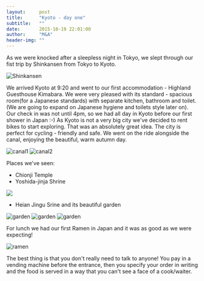 ```yaml
---
layout:     post
title:      "Kyoto - day one"
subtitle:   ""
date:       2015-10-19 22:01:00
author:     "M&A"
header-img: ""
---
```


As we were knocked after a sleepless night in Tokyo, we slept through our fist trip by Shinkansen from Tokyo to Kyoto.

![Shinkansen](https://picasaweb.google.com/lh/photo/3e_8Lrk2nujCeXbcT89gITGyldWGN0SF0AXu_kdSvKg?feat=directlink)

We arrived Kyoto at 9:20 and went to our first accommodation - Highland Guesthouse Kimabara. We were very pleased with its standard - spacious room(for a Japanese standards) with separate kitchen, bathroom and toilet. (We are going to expand on Japanese hygiene and toilets style later on).
Our check in was not until 4pm, so we had all day in Kyoto before our first shower in Japan :-)
As Kyoto is not a very big city we've decided to rent bikes to start exploring. That was an absolutely great idea.
The city is perfect for cycling - friendly and safe. We went on the ride alongside the canal, enjoying the beautiful, warm autumn day.

![canal1](https://lh3.googleusercontent.com/-6alkfkdrwU0/ViVv0MCC1eI/AAAAAAAAU1o/41aGTwzuLCU/s800-Ic42/20151019_111859.jpg)
![canal2](https://lh3.googleusercontent.com/-St5oKMpHvjc/ViVv0PbUpaI/AAAAAAAAU1o/G2AyCC3cMRo/s800-Ic42/20151019_111017.jpg)

Places we've seen:

- Chionji Temple
- Yoshida-jinja Shrine

![](https://lh3.googleusercontent.com/-L5TucMZIY0g/ViVv0MapiVI/AAAAAAAAU1o/do7Wvr0S35g/s800-Ic42/20151019_124329.jpg)

- Heian Jingu Srine and its beautiful garden

![garden](https://lh3.googleusercontent.com/-nXlkJSe9Ft8/ViVv0POF0KI/AAAAAAAAU1o/9pvt8fEgtPs/s800-Ic42/20151019_134226.jpg)
![garden](https://lh3.googleusercontent.com/-U6f8LMMm8OA/ViVv0ELRxvI/AAAAAAAAU1o/YZHwORCSKv8/s800-Ic42/20151019_134748.jpg)
![garden](https://lh3.googleusercontent.com/-QkrAu_0KvII/ViVv0BRVmuI/AAAAAAAAU1o/s8wOt0NhV98/s800-Ic42/20151019_132549.jpg)

For lunch we had our first Ramen in Japan and it was as good as we were expecting!

![ramen](https://lh3.googleusercontent.com/-IQPnQTp4sBk/ViVv0Bo7AzI/AAAAAAAAVFM/Laz_YZMl0bY/s800-Ic42/20151019_144405.jpg)

The best thing is that you don't really need to talk to anyone! You pay in a vending machine before the entrance, then you specify your order in writing and the food is served in a way that you can't see a face of a cook/waiter.
